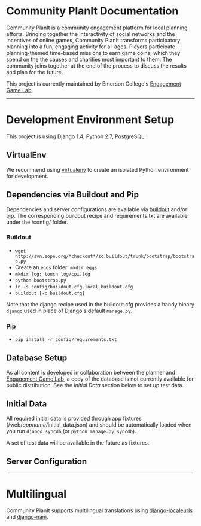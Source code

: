 # Community PlanIt Documentation #
Community PlanIt is a community engagement platform for local planning efforts. Bringing together the interactivity of social networks and the incentives of online games, Community PlanIt transforms participatory planning into a fun, engaging activity for all ages. Players participate planning-themed time-based missions to earn game coins, which they spend on the the causes and charities most important to them. The community joins together at the end of the process to discuss the results and plan for the future.

This project is currently maintained by Emerson College's [Engagement Game Lab](http://engagementgamelab.org/ "Engagement Game Lab").

----------
# Development Environment Setup #
This project is using Django 1.4, Python 2.7, PostgreSQL. 

## VirtualEnv ##
We recommend using [virtualenv](http://www.virtualenv.org/en/latest/index.html "Virtual Env") to create an isolated Python environment for development.

## Dependencies via Buildout and Pip ##
Dependencies and server configurations are available via [buildout](http://www.buildout.org/ "Buildout") and/or [pip](http://pypi.python.org/pypi/pip/ "pip"). The corresponding buildout recipe and requirements.txt are available under the /config/ folder.

### Buildout ###
- `wget http://svn.zope.org/*checkout*/zc.buildout/trunk/bootstrap/bootstrap.py`
- Create an `eggs` folder: `mkdir eggs`
- `mkdir log; touch log/cpi.log`
- `python bootstrap.py`
- `ln -s config/buildout.cfg.local buildout.cfg`
- `buildout [-c buildout.cfg]`

Note that the django recipe used in the buildout.cfg provides a handy binary `django` used in place of Django's default `manage.py`.

### Pip ###
- `pip install -r config/requirements.txt`

## Database Setup ##
As all content is developed in collaboration between the planner and [Engagement Game Lab](http://engagementgamelab.org/ "Engagement Game Lab"), a copy of the database is not currently available for public distribution. See the *Initial Data* section below to set up test data.

## Initial Data ##
All required initial data is provided through app fixtures (/web/*appname*/initial_data.json) and should be automatically loaded when you run `django syncdb` (or `python manage.py syncdb`). 

A set of test data will be available in the future as fixtures.
 
## Server Configuration ##

----------
# Multilingual #
Community PlanIt supports multilingual translations using [django-localeurls](http://packages.python.org/django-localeurl/) and [django-nani](http://readthedocs.org/docs/django-nani/en/0.0.3/index.html). 